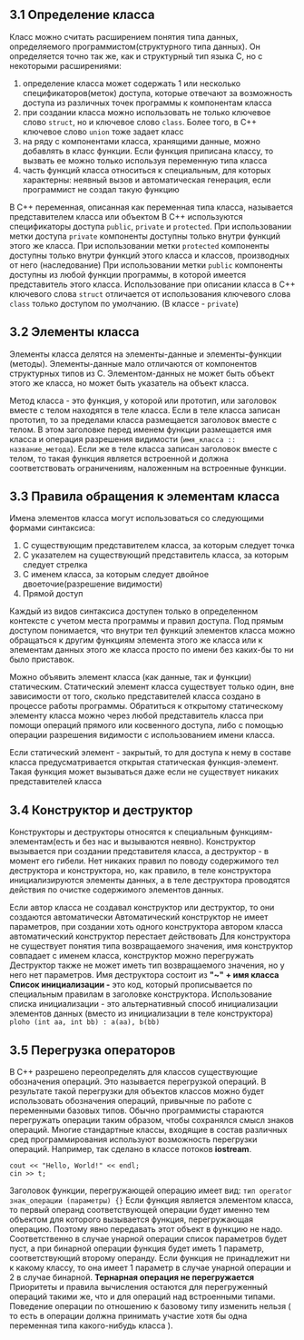 ## 3.1 Определение класса
Класс можно считать расширением понятия типа данных, определяемого программистом(структурного типа данных). Он определяется точно так же, как и структурный тип языка C, но с некоторыми расширениями:
1. определение класса может содержать 1 или несколько спецификаторов(меток) доступа, которые отвечают за возможность доступа из различных точек программы к компонентам класса
2. при создании класса можно использовать не только ключевое слово `struct`, но и ключевое слово `class`. Более того, в  С++  ключевое слово `union` тоже задает класс
3. на ряду с компонентами класса, хранящими данные, можно добавлять в класс функции. Если функция приписана классу, то вызвать ее можно только используя переменную типа класса
4. часть функций класса относиться к специальным, для которых характерны: неявный вызов и автоматическая генерация, если программист не создал такую функцию

В C++ переменная, описанная как переменная типа класса, называется представителем класса или объектом
В C++ используются спецификаторы доступа `public`, `private` и `protected`. При использовании метки доступа `private` компоненты доступны только внутри функций этого же класса.
При использовании метки `protected` компоненты доступны только внутри функций этого класса и классов, производных от него (наследование)
При использовании метки `public` компоненты доступны из любой функции программы, в которой имеется представитель этого класса. 
Использование при описании класса в С++ ключевого слова `struct` отличается от использования ключевого слова `class` только доступом по умолчанию. (В классе - `private`)

## 3.2 Элементы класса
Элементы класса делятся на элементы-данные и элементы-функции (методы).
Элементы-данные мало отличаются от компонентов структурных типов из C. Элементом-данных не может быть объект этого же класса, но может быть указатель на объект класса.

Метод класса - это функция, у которой или прототип, или заголовок вместе с телом находятся в теле класса. Если в теле класса записан прототип, то за пределами класса размещается заголовок вместе с телом. В этом заголовке перед именем функции размещается имя класса и операция разрешения видимости (`имя_класса :: название_метода`). Если же в теле класса записан заголовок вместе с телом, то такая функция является встроенной и должна соответствовать ограничениям, наложенным на встроенные функции.

## 3.3 Правила обращения к элементам класса
Имена элементов класса могут использоваться со следующими формами синтаксиса: 
1. С существующим представителем класса, за которым следует точка
2. С указателем на существующий представитель класса, за которым следует стрелка
3. С именем класса, за которым следует двойное двоеточие(разрешение видимости)
4. Прямой доступ

Каждый из видов синтаксиса доступен только в определенном контексте с учетом места программы и правил доступа. Под прямым доступом понимается, что внутри тел функций элементов класса можно обращаться к другим функциям элемента этого же класса или к элементам данных этого же класса просто по имени без каких-бы то ни было приставок.

Можно объявить элемент класса (как данные, так и функции) статическим. Статический элемент класса существует только один, вне зависимости от того, сколько представителей класса создано в процессе работы программы.
Обратиться к открытому статическому элементу класса можно через любой представитель класса при помощи операций прямого или косвенного доступа, либо с помощью операции разрешения видимости с использованием имени класса.

Если статический элемент - закрытый, то для доступа к нему в составе класса предусматривается открытая статическая функция-элемент. Такая функция может вызываться даже если не существует никаких представителей класса

## 3.4 Конструктор и деструктор
Конструкторы и деструкторы относятся к специальным функциям-элементам(есть и без нас и вызываются неявно). Конструктор вызывается при создании представителя класса, а деструктор - в момент его гибели. Нет никаких правил по поводу содержимого тел деструктора и конструктора, но, как правило, в теле конструктора инициализируются элементы данных, а в теле деструктора проводятся действия по очистке содержимого элементов данных.

Если автор класса не создавал конструктор или деструктор, то они создаются 
автоматически
Автоматический конструктор не имеет параметров, при создании хоть одного конструктора автором класса автоматический конструктор перестает действовать
Для конструктора не существует понятия типа возвращаемого значения, имя конструктор совпадает с именем класса, конструктор можно перегружать
Деструктор также не может иметь тип возвращаемого значения, но у него нет параметров. Имя деструктора состоит из **"~" + имя класса**
**Список инициализации -** это код, который прописывается по специальным правилам в заголовке конструктора. Использование списка инициализации - это альтернативный способ инициализации элементов данных (вместо из инициализации в теле конструктора)
`ploho (int aa, int bb) : a(aa), b(bb)`
## 3.5 Перегрузка операторов
В C++ разрешено переопределять для классов существующие обозначения операций. Это называется перегрузкой операций. В результате такой перегрузки для объектов классов можно будет использовать обозначения операций, привычные по работе с переменными базовых типов. Обычно программисты стараются перегружать операции таким образом, чтобы сохранялся смысл знаков операций. Многие стандартные классы, входящие в состав различных сред программирования используют возможность перегрузки операций. Например, так сделано в классе потоков **iostream**.
```
cout << "Hello, World!" << endl;
cin >> t;
```
Заголовок функции, перегружающей операцию имеет вид:
`тип operator знак_операции (параметры) {}`
Если функция является элементом класса, то первый операнд соответствующей операции будет именно тем объектом для которого вызывается функция, перегружающая операцию. Поэтому явно передавать этот объект в функцию не надо. Соответственно в случае унарной операции список параметров будет пуст, а при бинарной операции функция будет иметь 1 параметр, соответствующий второму операнду.
Если функция не принадлежит ни к какому классу, то она имеет 1 параметр в случае унарной операции и 2 в случае бинарной.
**Тернарная операция не перегружается**
Приоритеты и правила вычисления остаются для перегруженный операций такими же, что и для операций над встроенными типами. Поведение операции по отношению к базовому типу изменить нельзя ( то есть в операции должна принимать участие хотя бы одна переменная типа какого-нибудь класса ).